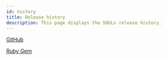 ```yaml
---
id: history
title: Release history
description: This page displays the SOULs release history.
---
```


[GitHub](https://github.com/elsoul/souls/releases)

[Ruby Gem](https://rubygems.org/gems/souls/versions)
